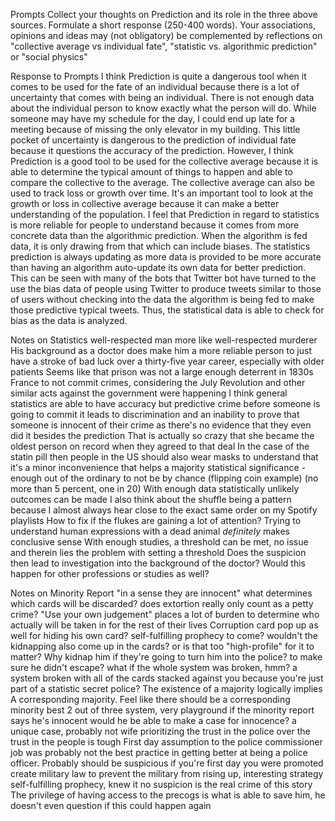 Prompts
Collect your thoughts on Prediction and its role in the three above sources. Formulate a short response (250-400 words). Your associations, opinions and ideas may (not obligatory) be complemented by reflections on
"collective average vs individual fate",
"statistic vs. algorithmic prediction" or
"social physics"

Response to Prompts
I think Prediction is quite a dangerous tool when it comes to be used for the fate of an individual because there is a lot of uncertainty that comes with being an individual. There is not enough data about the individual person to know exactly what the person will do. While someone may have my schedule for the day, I could end up late for a meeting because of missing the only elevator in my building. This little pocket of uncertainty is dangerous to the prediction of individual fate because it questions the accuracy of the prediction. However, I think Prediction is a good tool to be used for the collective average because it is able to determine the typical amount of things to happen and able to compare the collective to the average. The collective average can also be used to track loss or growth over time. It's an important tool to look at the growth or loss in collective average because it can make a better understanding of the population.
I feel that Prediction in regard to statistics is more reliable for people to understand because it comes from more concrete data than the algorithmic prediction. When the algorithm is fed data, it is only drawing from that which can include biases. The statistics prediction is always updating as more data is provided to be more accurate than having an algorithm auto-update its own data for better prediction. This can be seen with many of the bots that Twitter bot have turned to the use the bias data of people using Twitter to produce tweets similar to those of users without checking into the data the algorithm is being fed to make those predictive typical tweets. Thus, the statistical data is able to check for bias as the data is analyzed.

Notes on Statistics
well-respected man more like well-respected murderer
His background as a doctor does make him a more reliable person to just have a stroke of bad luck over a thirty-five year career, especially with older patients
Seems like that prison was not a large enough deterrent in 1830s France to not commit crimes, considering the July Revolution and other similar acts against the government were happening
I think general statistics are able to have accuracy but predictive crime before someone is going to commit it leads to discrimination and an inability to prove that someone is innocent of their crime as there's no evidence that they even did it besides the prediction
That is actually so crazy that she became the oldest person on record when they agreed to that deal
In the case of the statin pill then people in the US should also wear masks to understand that it's a minor inconvenience that helps a majority
statistical significance - enough out of the ordinary to not be by chance (flipping coin example) (no more than 5 percent, one in 20)
With enough data statistically unlikely outcomes can be made
I also think about the shuffle being a pattern because I almost always hear close to the exact same order on my Spotify playlists
How to fix if the flukes are gaining a lot of attention?
Trying to understand human expressions with a dead animal *definitely* makes conclusive sense
With enough studies, a threshold can be met, no issue and therein lies the problem with setting a threshold
Does the suspicion then lead to investigation into the background of the doctor? Would this happen for other professions or studies as well?


Notes on Minority Report
"in a sense they are innocent"
what determines which cards will be discarded?
does extortion really only count as a petty crime?
"Use your own judgement"  places a lot of burden to determine who actually will be taken in for the rest of their lives
Corruption card pop up as well for hiding his own card?
self-fulfilling prophecy to come?
wouldn't the kidnapping also come up in the cards? or is that too "high-profile" for it to matter?
Why kidnap him if they're going to turn him into the police? to make sure he didn't escape?
what if the whole system was broken, hmm? a system broken with all of the cards stacked against you because you're just part of a statistic
secret police?
The existence of a majority logically implies A corresponding majority. Feel like there should be a corresponding minority
best 2 out of three system, very playground
if the minority report says he's innocent would he be able to make a case for innocence?
a unique case, probably not
wife prioritizing the trust in the police over the trust in the people is tough
First day assumption to the police commissioner job was probably not the best practice in getting better at being a  police officer. Probably should be suspicious if you're first day you were promoted
create military law to prevent the military from rising up, interesting strategy
self-fulfilling prophecy, knew it
no suspicion is the real crime of this story
The privilege of having access to the precogs is what is able to save him, he doesn't even question if this could happen again
